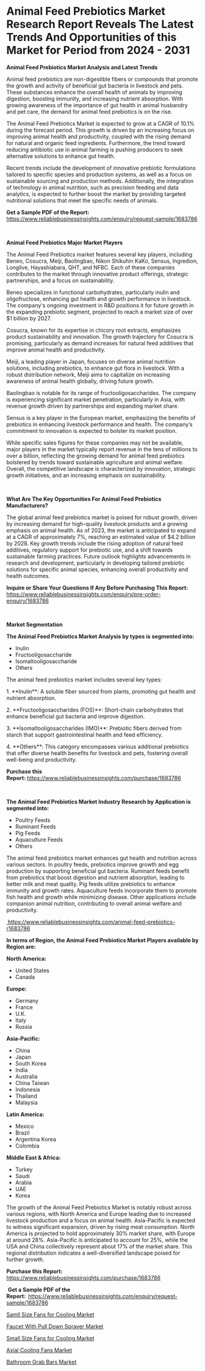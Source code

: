 <p><h1>Animal Feed Prebiotics Market Research Report Reveals The Latest Trends And Opportunities of this Market for Period from 2024 - 2031</h1></p><p><strong>Animal Feed Prebiotics Market Analysis and Latest Trends</strong></p>
<p><p>Animal feed prebiotics are non-digestible fibers or compounds that promote the growth and activity of beneficial gut bacteria in livestock and pets. These substances enhance the overall health of animals by improving digestion, boosting immunity, and increasing nutrient absorption. With growing awareness of the importance of gut health in animal husbandry and pet care, the demand for animal feed prebiotics is on the rise.</p><p>The Animal Feed Prebiotics Market is expected to grow at a CAGR of 10.1% during the forecast period. This growth is driven by an increasing focus on improving animal health and productivity, coupled with the rising demand for natural and organic feed ingredients. Furthermore, the trend toward reducing antibiotic use in animal farming is pushing producers to seek alternative solutions to enhance gut health.</p><p>Recent trends include the development of innovative prebiotic formulations tailored to specific species and production systems, as well as a focus on sustainable sourcing and production methods. Additionally, the integration of technology in animal nutrition, such as precision feeding and data analytics, is expected to further boost the market by providing targeted nutritional solutions that meet the specific needs of animals.</p></p>
<p><strong>Get a Sample PDF of the Report:&nbsp;</strong> <a href="https://www.reliablebusinessinsights.com/enquiry/request-sample/1683786?utm_campaign=1571&utm_medium=2&utm_source=Github&utm_content=ia&utm_term=15102024&utm_id=animal-feed-prebiotics">https://www.reliablebusinessinsights.com/enquiry/request-sample/1683786</a></p>
<p>&nbsp;</p>
<p><strong>Animal Feed Prebiotics Major Market Players</strong></p>
<p><p>The Animal Feed Prebiotics market features several key players, including Beneo, Cosucra, Meiji, Baolingbao, Nikon Shikuhin KaKo, Sensus, Ingredion, Longlive, Hayashiabara, QHT, and NFBC. Each of these companies contributes to the market through innovative product offerings, strategic partnerships, and a focus on sustainability.</p><p>Beneo specializes in functional carbohydrates, particularly inulin and oligofructose, enhancing gut health and growth performance in livestock. The company's ongoing investment in R&D positions it for future growth in the expanding prebiotic segment, projected to reach a market size of over $1 billion by 2027.</p><p>Cosucra, known for its expertise in chicory root extracts, emphasizes product sustainability and innovation. The growth trajectory for Cosucra is promising, particularly as demand increases for natural feed additives that improve animal health and productivity.</p><p>Meiji, a leading player in Japan, focuses on diverse animal nutrition solutions, including prebiotics, to enhance gut flora in livestock. With a robust distribution network, Meiji aims to capitalize on increasing awareness of animal health globally, driving future growth.</p><p>Baolingbao is notable for its range of fructooligosaccharides. The company is experiencing significant market penetration, particularly in Asia, with revenue growth driven by partnerships and expanding market share.</p><p>Sensus is a key player in the European market, emphasizing the benefits of prebiotics in enhancing livestock performance and health. The company’s commitment to innovation is expected to bolster its market position.</p><p>While specific sales figures for these companies may not be available, major players in the market typically report revenue in the tens of millions to over a billion, reflecting the growing demand for animal feed prebiotics bolstered by trends toward sustainable agriculture and animal welfare. Overall, the competitive landscape is characterized by innovation, strategic growth initiatives, and an increasing emphasis on sustainability.</p></p>
<p>&nbsp;</p>
<p><strong>What Are The Key Opportunities For Animal Feed Prebiotics Manufacturers?</strong></p>
<p><p>The global animal feed prebiotics market is poised for robust growth, driven by increasing demand for high-quality livestock products and a growing emphasis on animal health. As of 2023, the market is anticipated to expand at a CAGR of approximately 7%, reaching an estimated value of $4.2 billion by 2028. Key growth trends include the rising adoption of natural feed additives, regulatory support for prebiotic use, and a shift towards sustainable farming practices. Future outlook highlights advancements in research and development, particularly in developing tailored prebiotic solutions for specific animal species, enhancing overall productivity and health outcomes.</p></p>
<p><strong>Inquire or Share Your Questions If Any Before Purchasing This Report:</strong> <a href="https://www.reliablebusinessinsights.com/enquiry/pre-order-enquiry/1683786?utm_campaign=1571&utm_medium=2&utm_source=Github&utm_content=ia&utm_term=15102024&utm_id=animal-feed-prebiotics">https://www.reliablebusinessinsights.com/enquiry/pre-order-enquiry/1683786</a></p>
<p>&nbsp;</p>
<p><strong>Market Segmentation</strong></p>
<p><strong>The Animal Feed Prebiotics Market Analysis by types is segmented into:</strong></p>
<p><ul><li>Inulin</li><li>Fructooligosaccharide</li><li>Isomaltooligosaccharide</li><li>Others</li></ul></p>
<p><p>The animal feed prebiotics market includes several key types: </p><p>1. **Inulin**: A soluble fiber sourced from plants, promoting gut health and nutrient absorption.</p><p>2. **Fructooligosaccharides (FOS)**: Short-chain carbohydrates that enhance beneficial gut bacteria and improve digestion.</p><p>3. **Isomaltooligosaccharides (IMO)**: Prebiotic fibers derived from starch that support gastrointestinal health and feed efficiency.</p><p>4. **Others**: This category encompasses various additional prebiotics that offer diverse health benefits for livestock and pets, fostering overall well-being and productivity.</p></p>
<p><strong>Purchase this Report:&nbsp;</strong><a href="https://www.reliablebusinessinsights.com/purchase/1683786?utm_campaign=1571&utm_medium=2&utm_source=Github&utm_content=ia&utm_term=15102024&utm_id=animal-feed-prebiotics">https://www.reliablebusinessinsights.com/purchase/1683786</a></p>
<p>&nbsp;</p>
<p><strong>The Animal Feed Prebiotics Market Industry Research by Application is segmented into:</strong></p>
<p><ul><li>Poultry Feeds</li><li>Ruminant Feeds</li><li>Pig Feeds</li><li>Aquaculture Feeds</li><li>Others</li></ul></p>
<p><p>The animal feed prebiotics market enhances gut health and nutrition across various sectors. In poultry feeds, prebiotics improve growth and egg production by supporting beneficial gut bacteria. Ruminant feeds benefit from prebiotics that boost digestion and nutrient absorption, leading to better milk and meat quality. Pig feeds utilize prebiotics to enhance immunity and growth rates. Aquaculture feeds incorporate them to promote fish health and growth while minimizing disease. Other applications include companion animal nutrition, contributing to overall animal welfare and productivity.</p></p>
<p><a href="https://www.reliablebusinessinsights.com/animal-feed-prebiotics-r1683786?utm_campaign=1571&utm_medium=2&utm_source=Github&utm_content=ia&utm_term=15102024&utm_id=animal-feed-prebiotics">&nbsp;https://www.reliablebusinessinsights.com/animal-feed-prebiotics-r1683786</a></p>
<p><strong>In terms of Region, the Animal Feed Prebiotics Market Players available by Region are:</strong></p>
<p>
    <p> <strong> North America: </strong>
        <ul>
            <li>United States</li>
            <li>Canada</li>
        </ul>
        </p> 
    <p> <strong> Europe: </strong>
        <ul>
            <li>Germany</li>
            <li>France</li>
            <li>U.K.</li>
            <li>Italy</li>
            <li>Russia</li>
        </ul>
        </p> 
    <p> <strong> Asia-Pacific: </strong>
        <ul>
            <li>China</li>
            <li>Japan</li>
            <li>South Korea</li>
            <li>India</li>
            <li>Australia</li>
            <li>China Taiwan</li>
            <li>Indonesia</li>
            <li>Thailand</li>
            <li>Malaysia</li>
        </ul>
        </p> 
    <p> <strong> Latin America: </strong>
        <ul>
            <li>Mexico</li>
            <li>Brazil</li>
            <li>Argentina Korea</li>
            <li>Colombia</li>
        </ul>
        </p> 
    <p> <strong> Middle East & Africa: </strong>
        <ul>
            <li>Turkey</li>
            <li>Saudi</li>
            <li>Arabia</li>
            <li>UAE</li>
            <li>Korea</li>
        </ul>
    </p>
    </p>
<p><p>The growth of the Animal Feed Prebiotics Market is notably robust across various regions, with North America and Europe leading due to increased livestock production and a focus on animal health. Asia-Pacific is expected to witness significant expansion, driven by rising meat consumption. North America is projected to hold approximately 30% market share, with Europe at around 28%. Asia-Pacific is anticipated to account for 25%, while the USA and China collectively represent about 17% of the market share. This regional distribution indicates a well-diversified landscape poised for further growth.</p></p>
<p><strong>Purchase this Report: </strong><a href="https://www.reliablebusinessinsights.com/purchase/1683786?utm_campaign=1571&utm_medium=2&utm_source=Github&utm_content=ia&utm_term=15102024&utm_id=animal-feed-prebiotics">https://www.reliablebusinessinsights.com/purchase/1683786</a></p>
<p>&nbsp;<strong>Get a Sample PDF of the Report:&nbsp;&nbsp;</strong><a href="https://www.reliablebusinessinsights.com/enquiry/request-sample/1683786?utm_campaign=1571&utm_medium=2&utm_source=Github&utm_content=ia&utm_term=15102024&utm_id=animal-feed-prebiotics">https://www.reliablebusinessinsights.com/enquiry/request-sample/1683786</a></p>
<p><strong></strong></p>
<p><p><a href="https://www.linkedin.com/pulse/market-forecasting-change-global-samll-size-fans-cooling-tw75c?utm_campaign=1571&utm_medium=2&utm_source=Github&utm_content=ia&utm_term=15102024&utm_id=animal-feed-prebiotics">Samll Size Fans for Cooling Market</a></p><p><a href="https://www.linkedin.com/pulse/faucet-pull-down-sprayer-market-emerging-trends-future-cyyke?utm_campaign=1571&utm_medium=2&utm_source=Github&utm_content=ia&utm_term=15102024&utm_id=animal-feed-prebiotics">Faucet With Pull Down Sprayer Market</a></p><p><a href="https://www.linkedin.com/pulse/navigating-small-size-fans-cooling-market-expert-analysis-0jcaf?trk=public_post_embed_feed-article-content&utm_campaign=1571&utm_medium=2&utm_source=Github&utm_content=ia&utm_term=15102024&utm_id=animal-feed-prebiotics">Small Size Fans for Cooling Market</a></p><p><a href="https://www.linkedin.com/pulse/axial-cooling-fans-market-growth-segmentation-regional-yiu8e?utm_campaign=1571&utm_medium=2&utm_source=Github&utm_content=ia&utm_term=15102024&utm_id=animal-feed-prebiotics">Axial Cooling Fans Market</a></p><p><a href="https://www.linkedin.com/pulse/trends-global-bathroom-grab-bars-market-forecast-analysis-fl0xe?utm_campaign=1571&utm_medium=2&utm_source=Github&utm_content=ia&utm_term=15102024&utm_id=animal-feed-prebiotics">Bathroom Grab Bars Market</a></p></p>